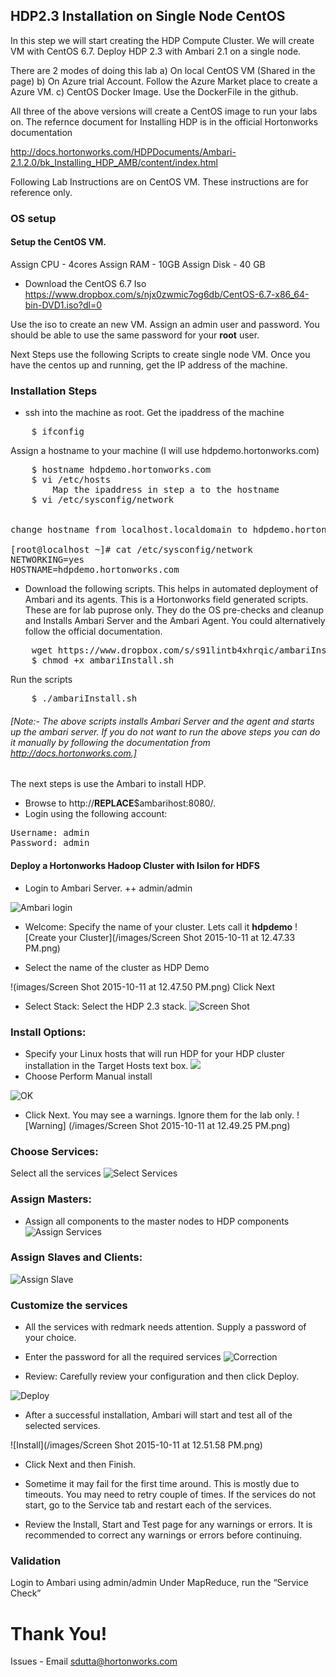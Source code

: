 ## HDP2.3 Installation on Single Node CentOS

In this step we will start creating the HDP Compute Cluster. We will create VM with CentOS 6.7. Deploy HDP 2.3 with Ambari 2.1 on a single node. 

There are 2 modes of doing this lab
a) On local CentOS VM (Shared in the page)
b) On Azure trial Account. Follow the Azure Market place to create a Azure VM.
c) CentOS Docker Image. Use the DockerFile in the github.

All three of the above versions will create a CentOS image to run your labs on. The refernce document for Installing HDP is in the official Hortonworks documentation

http://docs.hortonworks.com/HDPDocuments/Ambari-2.1.2.0/bk_Installing_HDP_AMB/content/index.html

Following Lab Instructions are on CentOS VM. These instructions are for reference only.

### OS setup

#### Setup the CentOS VM.

Assign CPU - 4cores
Assign RAM - 10GB
Assign Disk - 40 GB

+ Download the CentOS 6.7 Iso
https://www.dropbox.com/s/njx0zwmic7og6db/CentOS-6.7-x86_64-bin-DVD1.iso?dl=0

Use the iso to create an new VM. Assign an admin user and password. You should be able to use the same password for your <b>root</b> user.

Next Steps use the following Scripts to create single node VM. Once you have the centos up and running, get the IP address of the machine.

### Installation Steps

+ ssh into the machine as root. Get the ipaddress of the machine

<pre>
	$ ifconfig
</pre>

Assign a hostname to your machine (I will use hdpdemo.hortonworks.com)
<pre>
	$ hostname hdpdemo.hortonworks.com
	$ vi /etc/hosts
		Map the ipaddress in step a to the hostname
	$ vi /etc/sysconfig/network
	
	
change hostname from localhost.localdomain to hdpdemo.hortonworks.com

[root@localhost ~]# cat /etc/sysconfig/network
NETWORKING=yes
HOSTNAME=hdpdemo.hortonworks.com
</pre>

+ Download the following scripts. This helps in automated deployment of Ambari and its agents. This is a Hortonworks field generated scripts. These are for lab puprose only. They do the OS pre-checks and cleanup and Installs Ambari Server and the Ambari Agent. You could alternatively follow the official documentation.

<pre>
	wget https://www.dropbox.com/s/s91lintb4xhrqic/ambariInstall.sh?dl=0 -O ambariInstall.sh
	$ chmod +x ambariInstall.sh
</pre>

Run the scripts
<pre>
	$ ./ambariInstall.sh
</pre>

###### [Note:- The above scripts installs Ambari Server and the agent and starts up the ambari server. If you do not want to run the above steps you can do it manually by following the documentation from http://docs.hortonworks.com.]

The next steps is use the Ambari to install HDP.

+ Browse to http://__REPLACE__$ambarihost:8080/.
+ Login using the following account:
<pre>
Username: admin
Password: admin
</pre>
 
#### Deploy a Hortonworks Hadoop Cluster with Isilon for HDFS


+ Login to Ambari Server.
++ admin/admin

![Ambari login](/images/Screen%20Shot%202015-10-11%20at%2012.47.16%20PM.png)

+ Welcome: Specify the name of your cluster. Lets call it <b>hdpdemo</b>
![Create your Cluster](/images/Screen Shot 2015-10-11 at 12.47.33 PM.png)

+ Select the name of the cluster as HDP Demo

!(images/Screen Shot 2015-10-11 at 12.47.50 PM.png)
Click Next

+ Select Stack: Select the HDP 2.3 stack.
![Screen Shot](https://github.com/shivajid/hwx-isilon/blob/master/images/screen1.png)

### Install Options:

+ Specify your Linux hosts that will run HDP for your HDP cluster installation in the Target Hosts text box.
![](/images/Screen%20Shot%202015-10-11%20at%2012.48.24%20PM.png)
+ Choose Perform Manual install

![OK](/images/Screen%20Shot%202015-10-11%20at%2012.48.41%20PM.png)

+ Click Next. You may see a warnings. Ignore them for the lab only.
![Warning] (/images/Screen Shot 2015-10-11 at 12.49.25 PM.png)


### Choose Services: 

Select all the services
![Select Services](/images/Screen%20Shot%202015-10-11%20at%2012.49.50%20PM.png)
### Assign Masters:

+ Assign all components to the master nodes to HDP components
![Assign Services](/images/Screen%20Shot%202015-10-11%20at%2012.50.09%20PM.png)
### Assign Slaves and Clients: 
![Assign Slave](/images/Screen%20Shot%202015-10-11%20at%2012.50.36%20PM.png)



### Customize the services

+ All the services with redmark needs attention. Supply a password of your choice.
+ Enter the password for all the required services
![Correction](/images/Screen%20Shot%202015-10-11%20at%2012.50.49%20PM.png)

+ Review: Carefully review your configuration and then click Deploy.
 
![Deploy](/images/Screen%20Shot%202015-10-11%20at%2012.51.37%20PM.png)

+ After a successful installation, Ambari will start and test all of the selected services.  

![Install](/images/Screen Shot 2015-10-11 at 12.51.58 PM.png)

+ Click Next and then Finish.

+ Sometime it may fail for the first time around. This is mostly due to timeouts. You may need to retry couple of times. If the services do not start, go to the Service tab and restart each of the services.

+ Review the Install, Start and Test page for any warnings or errors. It is recommended to correct any warnings or errors before continuing.

### Validation

Login to Ambari using admin/admin
Under MapReduce, run the “Service Check”


# Thank You!

Issues - Email sdutta@hortonworks.com
